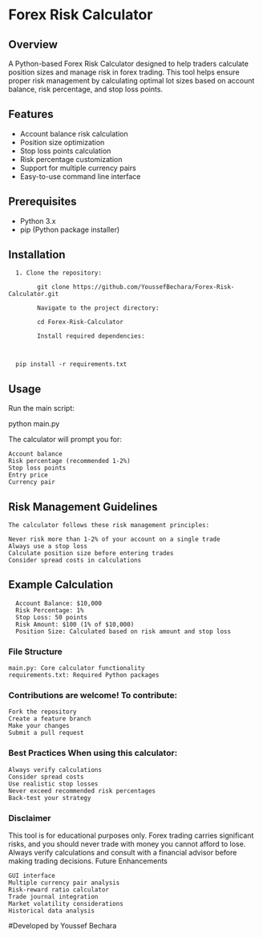 # Forex Risk Calculator

## Overview
A Python-based Forex Risk Calculator designed to help traders calculate position sizes and manage risk in forex trading. This tool helps ensure proper risk management by calculating optimal lot sizes based on account balance, risk percentage, and stop loss points.

## Features
- Account balance risk calculation
- Position size optimization
- Stop loss points calculation
- Risk percentage customization
- Support for multiple currency pairs
- Easy-to-use command line interface

## Prerequisites
- Python 3.x
- pip (Python package installer)

## Installation

      1. Clone the repository:
      
            git clone https://github.com/YoussefBechara/Forex-Risk-Calculator.git
        
            Navigate to the project directory:
        
            cd Forex-Risk-Calculator
        
            Install required dependencies:



      pip install -r requirements.txt

## Usage

Run the main script:

python main.py

The calculator will prompt you for:

    Account balance
    Risk percentage (recommended 1-2%)
    Stop loss points
    Entry price
    Currency pair

## Risk Management Guidelines

    The calculator follows these risk management principles:

    Never risk more than 1-2% of your account on a single trade
    Always use a stop loss
    Calculate position size before entering trades
    Consider spread costs in calculations

## Example Calculation
      
      Account Balance: $10,000
      Risk Percentage: 1%
      Stop Loss: 50 points
      Risk Amount: $100 (1% of $10,000)
      Position Size: Calculated based on risk amount and stop loss

### File Structure

    main.py: Core calculator functionality
    requirements.txt: Required Python packages

### Contributions are welcome! To contribute:

    Fork the repository
    Create a feature branch
    Make your changes
    Submit a pull request

### Best Practices When using this calculator:

    Always verify calculations
    Consider spread costs
    Use realistic stop losses
    Never exceed recommended risk percentages
    Back-test your strategy

### Disclaimer

This tool is for educational purposes only. Forex trading carries significant risks, and you should never trade with money you cannot afford to lose. Always verify calculations and consult with a financial advisor before making trading decisions.
Future Enhancements

    GUI interface
    Multiple currency pair analysis
    Risk-reward ratio calculator
    Trade journal integration
    Market volatility considerations
    Historical data analysis

#Developed by Youssef Bechara
